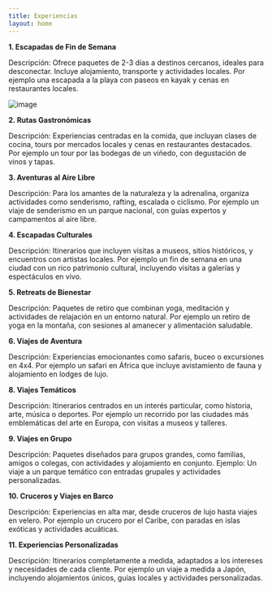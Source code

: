 ```yaml
---
title: Experiencias 
layout: home
---
```


**1. Escapadas de Fin de Semana**

Descripción: Ofrece paquetes de 2-3 días a destinos cercanos, ideales para desconectar. Incluye alojamiento, transporte y actividades locales.
Por ejemplo una escapada a la playa con paseos en kayak y cenas en restaurantes locales.

![image](https://github.com/user-attachments/assets/6f3fe964-d76d-4d84-a4c7-c54afb9f81bb)


**2. Rutas Gastronómicas**

Descripción: Experiencias centradas en la comida, que incluyan clases de cocina, tours por mercados locales y cenas en restaurantes destacados.
Por ejemplo un tour por las bodegas de un viñedo, con degustación de vinos y tapas.

**3. Aventuras al Aire Libre**

Descripción: Para los amantes de la naturaleza y la adrenalina, organiza actividades como senderismo, rafting, escalada o ciclismo.
Por ejemplo un viaje de senderismo en un parque nacional, con guías expertos y campamentos al aire libre.

**4. Escapadas Culturales**

Descripción: Itinerarios que incluyen visitas a museos, sitios históricos, y encuentros con artistas locales.
Por ejemplo un fin de semana en una ciudad con un rico patrimonio cultural, incluyendo visitas a galerías y espectáculos en vivo.

**5. Retreats de Bienestar**
   
Descripción: Paquetes de retiro que combinan yoga, meditación y actividades de relajación en un entorno natural.
Por ejemplo un retiro de yoga en la montaña, con sesiones al amanecer y alimentación saludable.

**6.  Viajes de Aventura**

Descripción: Experiencias emocionantes como safaris, buceo o excursiones en 4x4.
Por ejemplo un safari en África que incluye avistamiento de fauna y alojamiento en lodges de lujo.

**8. Viajes Temáticos**

Descripción: Itinerarios centrados en un interés particular, como historia, arte, música o deportes.
Por ejemplo un recorrido por las ciudades más emblemáticas del arte en Europa, con visitas a museos y talleres.

**9. Viajes en Grupo**

Descripción: Paquetes diseñados para grupos grandes, como familias, amigos o colegas, con actividades y alojamiento en conjunto.
Ejemplo: Un viaje a un parque temático con entradas grupales y actividades personalizadas.

**10. Cruceros y Viajes en Barco**

Descripción: Experiencias en alta mar, desde cruceros de lujo hasta viajes en velero.
Por ejemplo un  crucero por el Caribe, con paradas en islas exóticas y actividades acuáticas.

**11. Experiencias Personalizadas**

Descripción: Itinerarios completamente a medida, adaptados a los intereses y necesidades de cada cliente.
Por ejemplo un viaje a medida a Japón, incluyendo alojamientos únicos, guías locales y actividades personalizadas.

